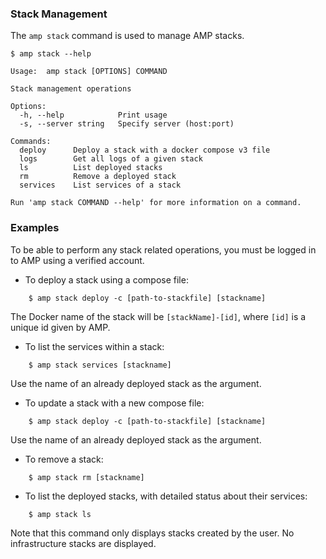 ### Stack Management

The `amp stack` command is used to manage AMP stacks.

    $ amp stack --help

    Usage:	amp stack [OPTIONS] COMMAND

    Stack management operations

    Options:
      -h, --help            Print usage
      -s, --server string   Specify server (host:port)

    Commands:
      deploy      Deploy a stack with a docker compose v3 file
      logs        Get all logs of a given stack
      ls          List deployed stacks
      rm          Remove a deployed stack
      services    List services of a stack

    Run 'amp stack COMMAND --help' for more information on a command.

### Examples

To be able to perform any stack related operations, you must be logged in to AMP using a verified account.

* To deploy a stack using a compose file:
```
    $ amp stack deploy -c [path-to-stackfile] [stackname]
```
The Docker name of the stack will be `[stackName]-[id]`, where `[id]` is a unique id given by AMP.

* To list the services within a stack:
```
    $ amp stack services [stackname]
```
Use the name of an already deployed stack as the argument.

* To update a stack with a new compose file:
```
    $ amp stack deploy -c [path-to-stackfile] [stackname]
```
Use the name of an already deployed stack as the argument.

* To remove a stack:
```
    $ amp stack rm [stackname]
```

* To list the deployed stacks, with detailed status about their services:
```
    $ amp stack ls
```
Note that this command only displays stacks created by the user. No infrastructure stacks are displayed.
